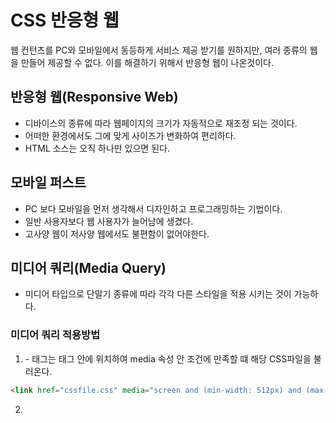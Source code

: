 # CSS 반응형 웹

웹 컨턴츠를 PC와 모바일에서 동등하게 서비스 제공 받기를 원하지만, 여러 종류의 웹을 만들어 제공할 수 없다.
이를 해결하기 위해서 반응형 웹이 나온것이다.

## 반응형 웹(Responsive Web)
- 디바이스의 종류에 따라 웹페이지의 크기가 자동적으로 재조정 되는 것이다.
- 어떠한 환경에서도 그에 맞게 사이즈가 변화하여 편리하다.
- HTML 소스는 오직 하나만 있으면 된다.

## 모바일 퍼스트
- PC 보다 모바일을 먼저 생각해서 디자인하고 프로그래밍하는 기법이다.
- 일반 사용자보다 웹 사용자가 늘어남에 생겼다.
- 고사양 웹이 저사양 웹에서도 불편함이 없어야한다.

## 미디어 쿼리(Media Query)
- 미디어 타입으로 단말기 종류에 따라 각각 다른 스타일을 적용 시키는 것이 가능하다.

### 미디어 쿼리 적용방법

1. <link>
    - <link> 태그는 <head> 태그 안에 위치하여 media 속성 안 조건에 만족할 떄 해당 CSS파일을 불러온다. 
```html
<link href="cssfile.css" media="screen and (min-width: 512px) and (max-width: 1024px)" rel="stylesheet">
```

2. <style>
    - <style>태그는 <head>태그 안에 위치하여 media 속성 안 조건에 만족할 때 스타일을 적용 시킨다.
```html
<style type="text/css" meida="screen and (min-width:512px) and (max-width:1024px)">
/* style */
</style>
```

3. <style> - @import
    - <style>태그 안에서 @import를 사용하여 뒷 부분의 미디어 쿼리를 만족 할 때 해당 CSS 파일을 불러온다.
```html
<style>
    @import url(cssfile.css) screen and (min-width:152px) and(max-width:1024px);
</style>
```

4. CSS 파일
    - 불러온 CSS파일 안 혹은 <style>태그 안에서 직접 미디어 쿼리를 작성하여 만족할 때 해당 스타일을 적용시킵니다.

### 미디어 쿼리 문법

    @media only screen and (min-width: 400px) {...}
    @media [only/not] [미디어 타입] and(속성 구분자) [속성:속성값] {...}
- only는 뒤의 조건만, not은 뒤의 조건을 제외한 조건을 뜻한다.
- 미디어 쿼리는 연산자(=, <, > 등)를 사용하지 않고, min- 혹은 max-를 붙여 최소,최대를 판단한다.
- 속성은 and [속성:속성값] and [속성:속성값]으로 나열할 수 있으며, min-max 이용시 범위로도 설정이 가능하다.

#### 미디어 타입의 종류
- `all` : 모든 미디어 타입
- `screen` : 컴퓨터 스크린, 대부분의 컴퓨터와 모바일 기기를 뜻한다.
- `print` : 인쇄 용도
- aural : 음성 합성장치
- braille : 점자 표시 장치
- handheld : 손으로 들고 다니면서 볼 수 있는 작은 스크린에 대응하는 용도(모바일 기기가 아니므로 착각 주의!)
- projection : 프로젝터
- tty : 디스플레이 능력이 한정된 텔렉스, 터미널 또는 수동 이동 장치등 고정 된 글자를 사용하는 미디어
- tv : 음성과 영상이 동시 출력되는 장치
- embrossed : 페이지에 인쇄된 점자 표지 장치

#### 미디어 쿼리문의 속성과 속성 값
- width : 웹페이지의 가로 길이
- height : 웹페이지의 세로 길이
- device-width : 단말기의 물리적인 가로길이
- device-height : 단말기의 물리적인 세로길이
- orientation : width와 height을 구하여 width 값이 길면 landscape로, height 값이 길면 portrait로 판단한다.
- aspect-ratio : width/height 비율을 판단한다.
- device-aspect-ratio : 단말기의 물리적인 화면 비율을 판단한다.
- color-index : 단말기에서 사용하는 최대 색상수를 판단한다.
- monochrom : 흑백 컬러만을 사용하는 단말기에서 흰색과 검은색 사이의 단계를 판단한다.
- resolution : 지원하는 해상도를 판단한다. 값으로 dip(인치당 도트 수) 혹은 dpcm(cm당 도트 수)를 사용한다.
    - 아이폰 3와 아이폰 4같은 화면의 크기는 같지만 `지원하는 해상도가 다른 기기의 경우를 판단할 때` 쓰면된다.
- color : 단말기에서 사용하는 최대 색상 수의 비트 수를 판단한다. 자연수를 스지만 2의 지수를 뜻한다.
    - 1 = 2, 2 = 4, 3 = 8, ...

```html
<html>
    <head>
        <style>
            div {
                width:100%;
                height:100%;
            }
/* 0px ~ 100px */
            @media screen and (max-width:100px){
                div {
                    background-color:blue;
                }
            }
/* 100px ~ 200px */
            @media screen and (min-width:100px) and (max-width:200px){
                div {
                    background-color:red;
                }
            }
/* 200px ~ */
            @media screen and (min-width:200px){
                div {
                    background-color:green;
                }
            }
        </style>
    </head>
    <body>
        <div></div>
    </body>

</html>
```

## 유동형 그리드(Fluid Grid)
- 그리드는 웹 화면의 폭을 몇 개의 컬럼으로 나누는 것이다.
- 상황에 따라 몇개의 컬럼들을 묶어 사용하며(이를 class라 한다), 컬럼들의 폭과 다른 컬럼과의 간격도 일정하게 유지한다.
- 고정 값을 가질 수도 있으며, 다른 값을 가질 때에는 컬럼의 갯수의 형태로 표현한다.
- `유동형 그리드`는 그리드의 폭을 고정 값이 아닌 em 또는 %의 값으로 설정하는 것을 말한다. 즉, 가로 폭길이의 변화에 따라서 컬럼의 크기가 상대적으로 변하게 하는 방법이다.

```html
<!-- 유동형 그리드 예시 -->
<html>
    <head>
        <style>
            div {
                height: 100%;
                float: left;
            }
            #gird_1 {
                width: 30%;
                background-color: red;
            }

            #gird_2 {
                margin-left: 5%;
                width: 45%;
                background-color: blue;
            }

            #gird_3 {
                margin-left: 5%;
                width: 15%;
                background-color: green;
            }
        </style>
    </head>
    <body>
        <div id="grid_1"></div>
        <div id="grid_2"></div>
        <div id="grid_3"></div>
    </body>
</html>
```

## 유동형 레이아웃(Liquid Layouts)
- 유동형 그리드와 같이 반응형 웹 기법 중 하나이다.
- 레이아웃의 크기를 유동형 그리드와 같이 상대적 단위로 지정하여 웹의 크기에 따라 유동적으로 변화를 준다.
- 반응형 그리드와 같이 미디어 쿼리를 사용하여 `일정 크기`가 되면 `레이아웃 구조`를 바꾸어 주는 방법이다.
- 특정 부분이 사라지거나 합쳐지는 등의 `유동적`으로 레이아웃 구조가 바뀌며 사용자에게 제공된다.

```html
<!-- 유동형 레이아웃 예시 -->
<head>
    <style>
        div {
            height: 50px;
            float: left;
        }
        /* 100px 이상일 때 */
        @media screen and (min-width:100px){
            div {
                height: 100px;
            }
            #layout_1{
                width: 30%;
                background-color: green;
            }

            #layout_2{
                margin-left: 5%;
                width: 45%;
                background-color: blue;
            }
            
            #layout_1{
                margin-left: 5%;
                width: 30%;
                background-color: red;
            }
        }
        /* 100px 이하일 때 */
        @media screen and (max-width:100px){
            #layout_1{
                width: 30%;
                background-color: green;
            }

            #layout_2{
                margin-left: 5%;
                width: 65%;
                background-color: blue;
            }
            
            #layout_1{
                margin-top: 5%;
                width: 100%;
                background-color: red;
            }
        }
    </style>
</head>
<body>
    <div id="layout_1"></div>
    <div id="layout_2"></div>
    <div id="layout_3"></div>
</body>
```
### 유동형 레이아웃 5가지 패턴

1. Mostly Fluid
    - 가장 작은 화면을 제외한 대부분 다른 작은 화면에서는 유동형 그리드와 유동형 이미지를 사용하여 레이아웃을 그대로 유지한다.
    - 가장 작은 화면에서는 수직으로 컬럼을 세우는 구조를 가진다.

2. Column Drop
    - 화면이 작아짐에 따라 부차적인 컬럼을 아래로 떨어뜨리는 방법을 쓰는 패턴이다.
    - 대부분의 컬럼 폭은 화면 크기가 달라져도 변함이 별로 없다.

3. Layout Shifter
    - 다양한 기기에 따라 각기 다른 레이아웃을 보여준다.
    - 혁신적인 디자인을 담을 수 있다.
    - 복잡하고 많은 작업이 필요하다.

4. Tiny Tweaks
    - 하나의 컬럼을 사용하는 패턴이다.
    - 변화의 폭이 크지않다.
    - 글 내용을 중시하는 웹에서 많이 쓰인다.

5. Off Canvas
    - 큰 화면에서는 모든 컬럼들을 보여주고 작은 화면에서는 하나의 메인 컬럼을 보여주며 다른 부가적인 컬럼들을 화면 밖에 숨겨놓는 패턴이다.
    - 숨겨져 있는 다른 컬럼은 필요할 때만 접근하도록 한다.
        - ex) 페이스북

## 유연한 이미지(Flexible Images)

- 모든 화면에서 볼 수 있게 화면 폭보다 큰 이미지를 다운 받고 이미지의 스타일 값 max-width를 100%로, height를 auto로 설정하는 방법이다.
- 단순히 이미지를 화면 폭에 맞게 가로/세로 길이를 줄였다 늘였다하는 방법으로 유연한 이미지가 완성된다.
- 이미지 뿐 아니라 대부분의 비디오에도 적용이 가능합니다.
- IE 구버전에서는 지원하지 않아 max-width가 아닌 width를 100%로 주는 방법으로 사용됩니다.

```html
<html>
    <head>
        <style>
            img {
                max-width: 100%;
                height: auto;
            }
        </style>
    </head>
    <body>
        <img alt="이미지" src="jesso-140329-CSS-01.png">
    </body>
</html>
```